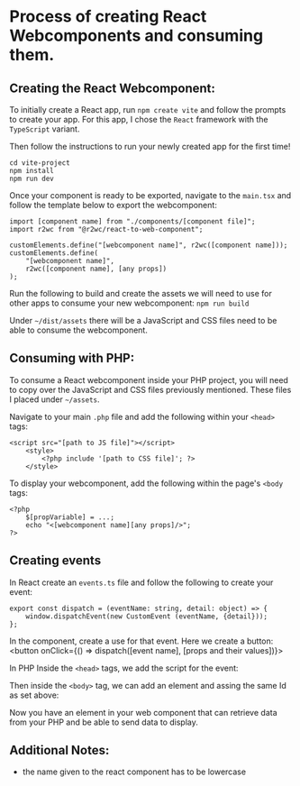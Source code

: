 # Process of creating React Webcomponents and consuming them. 

## Creating the React Webcomponent:

To initially create a React app, run `npm create vite` and follow the prompts to create your app. For this app, I chose the `React` framework with the `TypeScript` variant. 

Then follow the instructions to run your newly created app for the first time!

`cd vite-project` <br>
`npm install` <br>
`npm run dev`

Once your component is ready to be exported, navigate to the `main.tsx` and follow the template below to export the webcomponent:

    import [component name] from "./components/[component file]";
    import r2wc from "@r2wc/react-to-web-component";

    customElements.define("[webcomponent name]", r2wc([component name]));
    customElements.define(
        "[webcomponent name]",
        r2wc([component name], [any props])
    );

Run the following to build and create the assets we will need to use for other apps to consume your new webcomponent: `npm run build`

Under  `~/dist/assets` there will be a JavaScript and CSS files need to be able to consume the webcomponent. 


## Consuming with PHP:

To consume a React webcomponent inside your PHP project, you will need to copy over the JavaScript and CSS files previously mentioned. These files I placed under `~/assets`.

Navigate to your main `.php` file and add the following within your `<head>` tags:

    <script src="[path to JS file]"></script>
        <style>
            <?php include '[path to CSS file]'; ?>
        </style>

To display your webcomponent, add the following within the page's `<body` tags: 

    <?php
        $[propVariable] = ...;
        echo "<[webcomponent name][any props]/>";
    ?>


## Creating events 

In React
create an `events.ts` file and follow the following to create your event: 

    export const dispatch = (eventName: string, detail: object) => {
        window.dispatchEvent(new CustomEvent (eventName, {detail}));
    };

In the component, create a use for that event. Here we create a button: 
    <button onClick={() => dispatch([event name], [props and their values])}></button>

In PHP
Inside the `<head>` tags, we add the script for the event: 
    <script>
        window.addEventListener('wc-event', (event) => {
            document.getElementById("demo").innerHTML = ""; //clearing
            const valueString = Object.values(event.detail);
            console.log("This is the value string: " + valueString);
            document.getElementById("demo").innerHTML += valueString;
        });
    </script>

Then inside the `<body>` tag, we can add an element and assing the same Id as set above:
    <div id="demo"></div>

Now you have an element in your web component that can retrieve data from your PHP and be able to send data to display. 

## Additional Notes:
- the name given to the react component has to be lowercase
